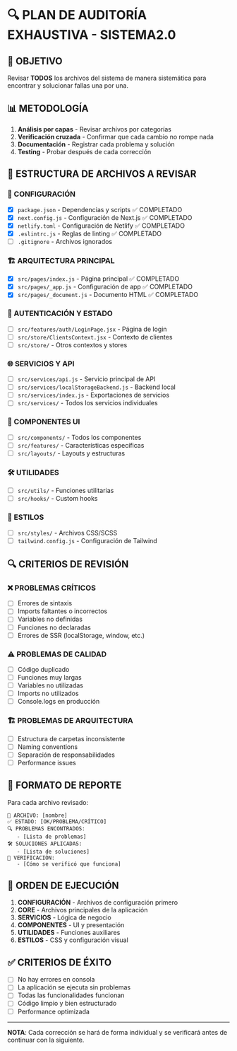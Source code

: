 # 🔍 PLAN DE AUDITORÍA EXHAUSTIVA - SISTEMA2.0

## 🎯 OBJETIVO
Revisar **TODOS** los archivos del sistema de manera sistemática para encontrar y solucionar fallas una por una.

## 📊 METODOLOGÍA
1. **Análisis por capas** - Revisar archivos por categorías
2. **Verificación cruzada** - Confirmar que cada cambio no rompe nada
3. **Documentación** - Registrar cada problema y solución
4. **Testing** - Probar después de cada corrección

## 📁 ESTRUCTURA DE ARCHIVOS A REVISAR

### 🔧 CONFIGURACIÓN
- [x] `package.json` - Dependencias y scripts ✅ COMPLETADO
- [x] `next.config.js` - Configuración de Next.js ✅ COMPLETADO
- [x] `netlify.toml` - Configuración de Netlify ✅ COMPLETADO
- [x] `.eslintrc.js` - Reglas de linting ✅ COMPLETADO
- [ ] `.gitignore` - Archivos ignorados

### 🏗️ ARQUITECTURA PRINCIPAL
- [x] `src/pages/index.js` - Página principal ✅ COMPLETADO
- [x] `src/pages/_app.js` - Configuración de app ✅ COMPLETADO
- [x] `src/pages/_document.js` - Documento HTML ✅ COMPLETADO

### 🔐 AUTENTICACIÓN Y ESTADO
- [ ] `src/features/auth/LoginPage.jsx` - Página de login
- [ ] `src/store/ClientsContext.jsx` - Contexto de clientes
- [ ] `src/store/` - Otros contextos y stores

### 🌐 SERVICIOS Y API
- [ ] `src/services/api.js` - Servicio principal de API
- [ ] `src/services/localStorageBackend.js` - Backend local
- [ ] `src/services/index.js` - Exportaciones de servicios
- [ ] `src/services/` - Todos los servicios individuales

### 🎨 COMPONENTES UI
- [ ] `src/components/` - Todos los componentes
- [ ] `src/features/` - Características específicas
- [ ] `src/layouts/` - Layouts y estructuras

### 🛠️ UTILIDADES
- [ ] `src/utils/` - Funciones utilitarias
- [ ] `src/hooks/` - Custom hooks

### 📱 ESTILOS
- [ ] `src/styles/` - Archivos CSS/SCSS
- [ ] `tailwind.config.js` - Configuración de Tailwind

## 🔍 CRITERIOS DE REVISIÓN

### ❌ PROBLEMAS CRÍTICOS
- [ ] Errores de sintaxis
- [ ] Imports faltantes o incorrectos
- [ ] Variables no definidas
- [ ] Funciones no declaradas
- [ ] Errores de SSR (localStorage, window, etc.)

### ⚠️ PROBLEMAS DE CALIDAD
- [ ] Código duplicado
- [ ] Funciones muy largas
- [ ] Variables no utilizadas
- [ ] Imports no utilizados
- [ ] Console.logs en producción

### 🏗️ PROBLEMAS DE ARQUITECTURA
- [ ] Estructura de carpetas inconsistente
- [ ] Naming conventions
- [ ] Separación de responsabilidades
- [ ] Performance issues

## 📝 FORMATO DE REPORTE

Para cada archivo revisado:
```
📄 ARCHIVO: [nombre]
✅ ESTADO: [OK/PROBLEMA/CRÍTICO]
🔍 PROBLEMAS ENCONTRADOS:
   - [Lista de problemas]
🛠️ SOLUCIONES APLICADAS:
   - [Lista de soluciones]
🧪 VERIFICACIÓN:
   - [Cómo se verificó que funciona]
```

## 🚀 ORDEN DE EJECUCIÓN

1. **CONFIGURACIÓN** - Archivos de configuración primero
2. **CORE** - Archivos principales de la aplicación
3. **SERVICIOS** - Lógica de negocio
4. **COMPONENTES** - UI y presentación
5. **UTILIDADES** - Funciones auxiliares
6. **ESTILOS** - CSS y configuración visual

## ✅ CRITERIOS DE ÉXITO

- [ ] No hay errores en consola
- [ ] La aplicación se ejecuta sin problemas
- [ ] Todas las funcionalidades funcionan
- [ ] Código limpio y bien estructurado
- [ ] Performance optimizada

---
**NOTA**: Cada corrección se hará de forma individual y se verificará antes de continuar con la siguiente.
